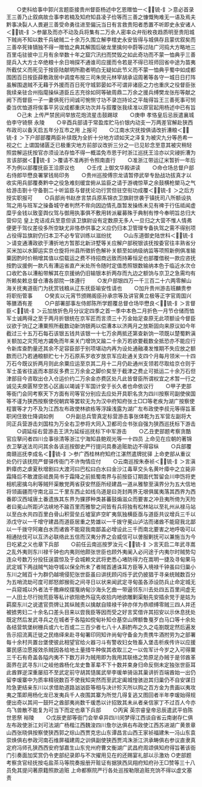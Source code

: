 <!-- { "loadSidebar": true } -->
　　○吏科给事中郭兴言题臣接贵州督臣杨述中乞恩赠恤一＜锍-釒＞意必首录王三善乃止叙病故佥事李若楠及知府知县凌子俭等而三善之慷慨殉难无一语及焉夫黔事决裂人人畏避三善受命勇往进至偏沅当日有言救贵阳者悉置不听即史永安诸人＜锍-釒＞参屡及而亦不动及兵将集有二万余人密率众弁衔枚夜趋质明至贵阳城下贼尚不知以数千兵破贼二十余万久围立解李橒史永安皆得与城俱存且蒙优叙矣而三善卒死锋镝独不得一赠恤之典其解围后破龙里擒何中蔚等过陆广河捣大方略地三百里屯驻彼中三月有余举数十年之窟穴汛扫而焚毁之如此奇功而不蒙一恤典乎三善提兵入大方士卒绝粮十余日哨探不通谁司应援而令若是不得已班师回省中途为苗夷所截仗义而死见于按臣陆献明所勘者明白无疑如此节义而不蒙一恤典乎蜀中如成都围困百日按臣薛敷政居中调度布按三司朱爕元林宰胡承诏周著等各守一城日日打阵虽解围退贼不无藉于外援而百日死守城郭晏如不可谓非诸臣之力也重庆之役督臣张我续亲驻合州指麾操纵道臣丘志充徐如珂等破周鼎二万余之援兵缚樊龙张彤等献之阙下而督臣一子一妻俱死行间诚可惋恻寸功不录岂持论之平哉得旨王三善死事可悯委当优恤道将俟事平另议成都重庆功次并与叙覆张我续准以原官起用杨述中已有旨
　　○己未  上传严禁民间举放花炮流星击鼓踢球
　　○庚申  孝恪皇后忌辰遣襄城伯李守锜祭  永陵
　　○辛酉兵部请于常盈库贮马价银内动支一万两差官解赴狭西布政司以备天启五年分互市之用  上报可
　　○江南水灾抚按俱请改折漕粮＜锍-釒＞下户部部覆两臣补牍既为全折十分地方颂如天之泽复为被灾九分等邑希一视之仁  上谓国储匮乏已极重灾地方前部议改折三分之一已见轸念至意其被灾稍轻照尝解运抚按官亦须设法存恤不得一概滥免市恩于时浙江巡抚王洽亦以灾祲折漕为言该部据＜锍-釒＞覆请不准再折令照南直行
　　○准浙江带运辽米暂折一年后不为例以部覆抚臣王洽原议也
　　○壬戌  上御文华殿讲读
　　○命仓场总督户部右侍郎毕懋良署掌钱局印务
　　○贵州巡按傅宗龙请暂停武举专励战功拔真才以收实用兵部覆奏黔中之役急难刻缓宜俯从监臣之请于游魂惊草之余鼓横枪槊马之气给游击劄十守备劄二十听监臣与督抚论功行赏但驻空衔功成覆＜锍-釒＞之后方授实职报可
　　○兵部尚书赵彦言禁兵原系锦衣卫旗尉世袭于镇抚司八所额设执驾之用与班军之操备城守者判然不侔向因边情孔亟暂发操练未见有禆于行伍祗闻虚糜乎金钱以致銮舆仪驾与御用执事俱不敷用转派雇募殊于典制有悖今奉明旨总归大营仰见  皇上克诘戎兵至意但该卫旗尉设有定数原无多人一旦归之大营不惟人情弗便更于驾仪差役多所空缺尤非恪恭供事之义应仍归本卫管理专备执驾之需不得别项占役得旨旗尉仍归本卫不必专官训练以滋纷扰
　　○山东道御史陆世科＜锍-釒＞请变通漕政欲于漕折地方暂那北新浒墅等关应解户部税银该抚按委官往丰熟省分买米加以水脚运实京仓旋将州县所徵折色解补关额至如纳级纳监等项照新例俱准输粟因酌时价稍增其值以偿载运之费不待招商远致而持筹恒足也部覆借税一款应咨抚按酌议援例一款凡有漕运省直产米处所令随时定值悉照银数输纳本色于临近水次仓口收贮各以漕船带解其在京援纳仍旧输银本折两存而九边之额饷与京卫之急需均有所赖矣敕总督仓漕各部院一体遵行
　　○发户部银四万一千三百二十六两零解山海关抚夷道衙门为抚赏钱粮从辽东抚臣喻安性请也
　　○加升贵州游击班麟贵参将职衔管事
　　○癸亥以元宵节颁赐阁臣孙承宗等及讲官黄立极等正字官周国兴等膳酒有差
　　○户部署部事左侍郎陈所学题覆总督仓场毕懋良＜锍-釒＞言督臣＜锍-釒＞云加放折色月分议定四季之首一季中本色二月折色一月节仓储而恤军士诚两得之至于两月折银统在京军匠而言须三十万金始足查原无此项额设今督臣议欲于饷辽之漕粟照所截数动新饷银两以偿漕本以济两月之放斯固向来原议如今年截过三十五万石每石该银五钱共该银一十七万余两抵还第查新饷一项既以楚蜀黔滇关额加之灾荒地方蠲免而年来关门增饷又踰二十余万若欲要截数全抵恐亦不能应行令新库查酌量还其余不足容臣部于别项堪动内再为设处通融凑发惟期不失应放之额数而已乃若通粮额贮七十万石原系岁收岁放京军应赴通关支四个月每月领米一十四万石今既议折两月则此余粟应运至京其二月十二月仍赴通州支领若尽取给京仓则于军士虽省往返而本部反多费三万余金之脚价矣至于截津之费止可抵运二十余万石但津部目今咨取出仓入仓运价约二万余金亦费区处凡此皆督臣所谓权宜之术暂一行之诚见夫庾匮帑空苦心区画以竭诚于军国计安于长久者也命依议行
　　○甲子吏部等衙门会同考察天下方面有司等官分别应去应处开具职名贪为四川按察司副使侯国等不谨为狭西按察使倪朝宾等罢软无为为汉中府知府张土□□等老疾为湖广按察使程寰等才力不及为江西左布政使林欲栋等浮躁浅露为湖广左布政使李叔元等得旨革职闲住致仕降调如例
　　○升副总兵管真定标营游击事张体乾为五军营左副将大同正兵营游击刘国柱为万全右卫参将大同入卫都司佥书张自强为狭西巡抚标下游击
　　○调延绥右营游击王洪为延绥巡抚标下中军游击
　　○乙丑吏部题考察贪酷官应拏问者四川佥事徐清等浙江宁海知县鲍观光等一十四员  上命见在应朝的著锦衣卫拏送法司问其余各该巡按御史严行提问具奏追赃助边不得容纵
　　○兵部覆南赣巡抚李成名＜锍-釒＞参广西桂林府知府江湛然遣牌扰驿  上命吏部从重议处仍行该抚院严督驿传衙门不许恂情应付
　　○云南巡按朱泰祯＜锍-釒＞言滇黔瘴疠之虐夏秋增剧曰大渡河曰巴松曰白水曰金沙江毒草交头名黄叶瘴中之立毙非霜降后不敢渡臣祗畏简书于霜降之前抵蜀南界与前按臣订期面代暂留会川申饬将吏相机密擒乌利等贼歼渠散党两省获安然臣所经建昌一道从雅黎至滇界分为五大信地将领画疆而守南北亘二千里东西止如线乌道是曰尧封两界无垠俱属夷落其西界为西番即汉西域唐土番遗族其东界为猓猡种类甚蕃鼓煽滋众而要害之冲丑夷所倚为天险者曰冕山所距泸沽峡地不踰百里而雅黎之间皆有兵将独有松林站以至礼州从禄马站以至白水共四百里白骨山积营垒丘墟室庐空旷夷氛独横臣亟与道臣共议增兵三千以添戊守以一千增守建昌而道臣居重之势雄以一千拨守冕山泸沽而诸酋不能窥我北鄙以一千拨守阿雍白水而诸酋不能窥我南鄙盖必增设此三千而南北要害之地呼吸可以相通挞伐可以互济必联络此五信而汉夷分界之会威信可以詟服剿抚可以兼施当为今日吃紧之义也章下兵部
　　○前任云南巡按罗汝元＜锍-釒＞言天启二年武寻嵩之乱外夷则东川禄千钟也内夷则他颇张世臣也顾外夷阑入必问途于内夷尔时贼势勾连众号数万分投狂逞震惊及于会城赖文武将吏悉心堵防得力在嵩明一捷及寻甸果马武定城下两战贼气始夺城以保全所未了者贼首逋诛耳方臣等入境禄千钟虽曰归巢小东川之贼百十为群仍越境侵犯张世臣虽曰讲抚顾闪烁于武仍披猖于寻亲统贼数百分为五哨流劫可度可郎怒郎猴街之间寻日以状来闻武定寻甸虽各添设防兵止命定城无一兵窥城以外者法千撒麻绞摆戛纳甸沙海头乞曲一带逼邻东川去处四五百里间虚无一人田土尽行抛荒臣等私计欲阻绝外寇先收拾内地欲雕剿渠魁先安插余党于是姑为羁縻东川之说遣官赍牌让其纵贼责以擒献自赎禄千钟亦佯为恭顺缚零贼三四人并还被掳男妇二十余名口差头目来以尝我臣等因而受之好言奖借许其招安以示休息抚处既定然后发武寻兵之在城者于各隘如傥甸补知仓基空山牌额鲁戛歹白马口等十余处各结营筑堡树栅兵或六七百或二三百少者七八十人斟酌布之久之屯劄既定然后遍发告示招流离迁徙之民络绎来赴寻甸署印同知许尚甸守备金为贵携牛酒拊劳为之部署每十余村共置台堡使彼此相望官给火器刁斗有警收妇女牲畜入堡击析疾传许以应援寨民感泣愿报效杀贼因各给地土量措牛种俟其收取三之一以佐军计今岁之入可得粟三千石有奇盖各隘内夷不下数万非为贼用即为我用其联络之势原足办贼于是邻酋革面界在武寻东川之岐他酋杨化龙史鲁革辈不下十数并束身归命反侧未定独张世臣耳此酋罪逆深重屡招不至武定前守胡其慥属武举李瑗单骑诣其巢讲折百端酋始一出仍留李瑗寨中为质率精锐数百不使我知突然而至武定阖城惶骇迨其归巢仍不自安谋日险急更结亲东川以求借助道路汹汹臣等相与决计殄灭所以购之百方金为贵画以夷攻夷之策即用杨化龙已发夷兵千人夜围其寨为所觉几得复逃又图回者半年李瑗始得规便出奇以其间一鼓歼之酋部夷尚数千瑗悉以计招致其未从者亲信家丁不过百人今亦鸟飞兽散不能复为可当下而定也章下兵部
　　○丙寅  英宗睿皇帝忌辰遣武平伯陈世恩祭  裕陵
　　○戊辰吏部等衙门会举卓异四川闵梦得江西谈自省云南谢存仁俱左布政使浙江刘可法湖广杨楷江西魏浚四川詹尔达俱右布政使江西苏进湖广黄景章山西张晓俱按察使狭西郭之琮山西贾克忠山东谭昌言山西王家祯福建朱一冯山东袁崇焕俱右参政河南石维屏福建周之训俱副使狭西贾鸿洙浙江洪承畴俱右参议直隶真定府冯师孔狭西西安府邹嘉生山东兖州府曹文衡湖广武昌府周颂俱知府得旨著该衙门引奏面加奖赏仍令吏部纪录即与不次擢用见在的还赐宴礼部以示激劝
○吏部题考察贪官经抚按屯盐茶马等院奏报册开赃证有据狭西凤翔府知府孙王□赞等三十八员免其提问著原籍照款追赃  上命都察院严行各处巡按勒限追赃充饷不得以虚文塞责
